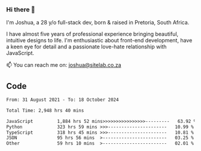 ### Hi there 👋

I'm Joshua, a 28 y/o full-stack dev, born & raised in Pretoria, South Africa. 

I have almost five years of professional experience bringing beautiful, intuitive designs to life. I'm enthusiastic about front-end development, have a keen eye for detail and a passionate love-hate relationship with JavaScript.

📫 You can reach me on: joshua@sitelab.co.za

## **Code**

<!--START_SECTION:waka-->

```txt
From: 31 August 2021 - To: 18 October 2024

Total Time: 2,948 hrs 40 mins

JavaScript         1,884 hrs 52 mins>>>>>>>>>>>>>>>>---------   63.92 %
Python             323 hrs 59 mins >>>----------------------   10.99 %
TypeScript         318 hrs 45 mins >>>----------------------   10.81 %
JSON               95 hrs 56 mins  >------------------------   03.25 %
Other              59 hrs 10 mins  >------------------------   02.01 %
```

<!--END_SECTION:waka-->

